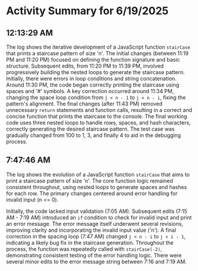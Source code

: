 # Activity Summary for 6/19/2025

## 12:13:29 AM
The log shows the iterative development of a JavaScript function `stairCase` that prints a staircase pattern of size 'n'.  The initial changes (between 11:19 PM and 11:20 PM) focused on defining the function signature and basic structure.  Subsequent edits, from 11:20 PM to 11:39 PM, involved progressively building the nested loops to generate the staircase pattern.  Initially, there were errors in loop conditions and string concatenation.  Around 11:30 PM, the code began correctly printing the staircase using spaces and '#' symbols.  A key correction occurred around 11:34 PM, changing the space loop condition from `j < n - 1` to `j < n - i`, fixing the pattern's alignment.  The final changes (after 11:43 PM) removed unnecessary `return` statements and function calls, resulting in a correct and concise function that prints the staircase to the console.  The final working code uses three nested loops to handle rows, spaces, and hash characters, correctly generating the desired staircase pattern. The test case was gradually changed from 100 to 1, 3, and finally 4 to aid in the debugging process.


## 7:47:46 AM
The log shows the evolution of a JavaScript function `stairCase` that aims to print a staircase pattern of size 'n'.  The core function logic remained consistent throughout, using nested loops to generate spaces and hashes for each row.  The primary changes centered around error handling for invalid input (n <= 0).

Initially, the code lacked input validation (7:05 AM). Subsequent edits (7:15 AM - 7:19 AM) introduced an `if` condition to check for invalid input and print an error message. The error message itself underwent several revisions, improving clarity and incorporating the invalid input value ('n').  A final correction in the spacing loop (7:47 AM) changed `j < n - i` to `j < i - 1`, indicating a likely bug fix in the staircase generation. Throughout the process, the function was repeatedly called with `stairCase(-2)`, demonstrating consistent testing of the error handling logic.  There were several minor edits to the error message string between 7:16 and 7:19 AM.
